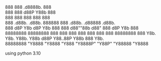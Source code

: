 888                       888     .d8888b.                888          
888                       888    d88P  Y88b               888          
888                       888    888    888               888          
888      .d88b.   .d88b.  888888 888         .d88b.   .d88888  .d88b.  
888     d8P  Y8b d8P  Y8b 888    888        d88""88b d88" 888 d8P  Y8b 
888     88888888 88888888 888    888    888 888  888 888  888 88888888 
888     Y8b.     Y8b.     Y88b.  Y88b  d88P Y88..88P Y88b 888 Y8b.     
88888888 "Y8888   "Y8888   "Y888  "Y8888P"   "Y88P"   "Y88888  "Y8888  
                                                                       
                                                                       

using python 3.10                                                                       
